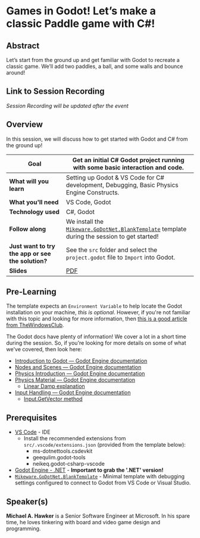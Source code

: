 # Games in Godot! Let’s make a classic Paddle game with C#!

## Abstract

Let’s start from the ground up and get familiar with Godot to recreate a classic game. We’ll add two paddles, a ball, and some walls and bounce around!

## Link to Session Recording

*Session Recording will be updated after the event*

## Overview

In this session, we will discuss how to get started with Godot and C# from the ground up!

| **Goal**                 | Get an initial C# Godot project running with some basic interaction and code.              |
| -------------------------| ------------------------------------------------------------------------------------------ |
| **What will you learn**  | Setting up Godot & VS Code for C# development, Debugging, Basic Physics Engine Constructs. |
| **What you'll need**     | VS Code, Godot                                                                             |
| **Technology used**      | C#, Godot                                                                                  |
| **Follow along**         | We install the [`Mikeware.GoDotNet.BlankTemplate`](https://github.com/Mikeware/GoDotNet.BlankTemplate) template during the session to get started! |
| **Just want to try the app or see the solution?** | See the `src` folder and select the `project.godot` file to `Import` into Godot.  |
| **Slides**               | [PDF](slides.pdf)                                                                          |

## Pre-Learning

The template expects an `Environment Variable` to help locate the Godot installation on your machine, _this is optional_. However, if you're not familiar with this topic and looking for more information, then [this is a good article from TheWindowsClub](https://www.thewindowsclub.com/system-user-environment-variables-windows).

The Godot docs have plenty of information! We cover a lot in a short time during the session. So, if you're looking for more details on some of what we've covered, then look here:

- [Introduction to Godot — Godot Engine documentation](https://docs.godotengine.org/en/latest/getting_started/introduction/introduction_to_godot.html)
- [Nodes and Scenes — Godot Engine documentation](https://docs.godotengine.org/en/stable/getting_started/step_by_step/nodes_and_scenes.html)
- [Physics Introduction — Godot Engine documentation](https://docs.godotengine.org/en/stable/tutorials/physics/physics_introduction.html)
- [Physics Material — Godot Engine documentation](https://docs.godotengine.org/en/stable/classes/class_physicsmaterial.html)
  - [Linear Damp explanation](https://docs.godotengine.org/en/latest/classes/class_projectsettings.html#class-projectsettings-property-physics-2d-default-linear-damp)
- [Input Handling — Godot Engine documentation](https://docs.godotengine.org/en/stable/tutorials/inputs/index.html)
  - [Input.GetVector method](https://docs.godotengine.org/en/stable/classes/class_input.html#class-input-method-get-vector)

## Prerequisites

- [VS Code](https://code.visualstudio.com/Download) - IDE
    - Install the recommended extensions from `src/.vscode/extensions.json` (provided from the template below):
      - ms-dotnettools.csdevkit
      - geequlim.godot-tools
      - neikeq.godot-csharp-vscode
- [Godot Engine - .NET](https://godotengine.org/download) - **Important to grab the '.NET' version!**
- [`Mikeware.GoDotNet.BlankTemplate`](https://github.com/Mikeware/GoDotNet.BlankTemplate) - Minimal template with debugging settings configured to connect to Godot from VS Code or Visual Studio.

## Speaker(s)

**Michael A. Hawker** is a Senior Software Engineer at Microsoft. In his spare time, he loves tinkering with board and video game design and programming.
